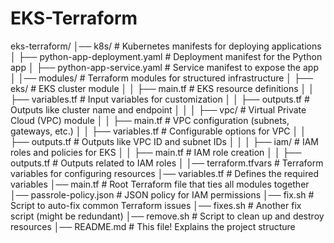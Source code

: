 # EKS-Terraform

eks-terraform/ │── k8s/ # Kubernetes manifests for deploying applications
│ ├── python-app-deployment.yaml # Deployment manifest for the Python app
│ ├── python-app-service.yaml # Service manifest to expose the app
│
│── modules/ # Terraform modules for structured infrastructure
│ ├── eks/ # EKS cluster module
│ │ ├── main.tf # EKS resource definitions
│ │ ├── variables.tf # Input variables for customization
│ │ ├── outputs.tf # Outputs like cluster name and endpoint
│ │
│ ├── vpc/ # Virtual Private Cloud (VPC) module
│ │ ├── main.tf # VPC configuration (subnets, gateways, etc.)
│ │ ├── variables.tf # Configurable options for VPC
│ │ ├── outputs.tf # Outputs like VPC ID and subnet IDs
│ │
│ ├── iam/ # IAM roles and policies for EKS
│ │ ├── main.tf # IAM role creation
│ │ ├── outputs.tf # Outputs related to IAM roles
│
│── terraform.tfvars # Terraform variables for configuring resources
│── variables.tf # Defines the required variables
│── main.tf # Root Terraform file that ties all modules together
│── passrole-policy.json # JSON policy for IAM permissions
│── fix.sh # Script to auto-fix common Terraform issues
│── fixes.sh # Another fix script (might be redundant)
│── remove.sh # Script to clean up and destroy resources
│── README.md # This file! Explains the project structure
